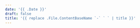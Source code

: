 ```yaml
---
date: '{{ .Date }}'
draft: false
title: '{{ replace .File.ContentBaseName `-` ` ` | title }}'
---
```



